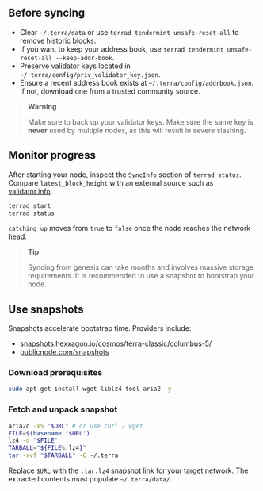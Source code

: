 ## Before syncing

- Clear `~/.terra/data` or use `terrad tendermint unsafe-reset-all` to remove historic blocks.
- If you want to keep your address book, use `terrad tendermint unsafe-reset-all --keep-addr-book`.
- Preserve validator keys located in `~/.terra/config/priv_validator_key.json`.
- Ensure a recent address book exists at `~/.terra/config/addrbook.json`. If not, download one from a trusted community source.

> **Warning**
>
> Make sure to back up your validator keys. Make sure the same key is **never** used by multiple nodes, as this will result in severe slashing.

## Monitor progress

After starting your node, inspect the `SyncInfo` section of `terrad status`. Compare `latest_block_height` with an external source such as [validator.info](https://validator.info/terra-classic/).

```bash
terrad start
terrad status
```

`catching_up` moves from `true` to `false` once the node reaches the network head.

> **Tip**
>
> Syncing from genesis can take months and involves massive storage requirements. It is recommended to use a snapshot to bootstrap your node.

## Use snapshots

Snapshots accelerate bootstrap time. Providers include:

- [snapshots.hexxagon.io/cosmos/terra-classic/columbus-5/](https://snapshots.hexxagon.io/cosmos/terra-classic/columbus-5/)
- [publicnode.com/snapshots](https://www.publicnode.com/snapshots)

### Download prerequisites

```bash
sudo apt-get install wget liblz4-tool aria2 -y
```

### Fetch and unpack snapshot

```bash
aria2c -x5 "$URL" # or use curl / wget
FILE=$(basename "$URL")
lz4 -d "$FILE"
TARBALL="${FILE%.lz4}"
tar -xvf "$TARBALL" -C ~/.terra
```

Replace `$URL` with the `.tar.lz4` snapshot link for your target network. The extracted contents must populate `~/.terra/data/`.
